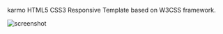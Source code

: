 karmo HTML5 CSS3 Responsive Template based on  W3CSS framework.   

![screenshot](assets/freebiebug-karmo-screenshot.jpg)
